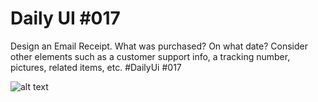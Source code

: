 <h1>Daily UI #017</h1>

Design an Email Receipt. What was purchased? On what date? Consider other elements such as a customer support info, a tracking number, pictures, related items, etc. #DailyUi #017

![alt text](https://pbs.twimg.com/media/E0aNkDIXMAAa3Li?format=jpg&name=large)
